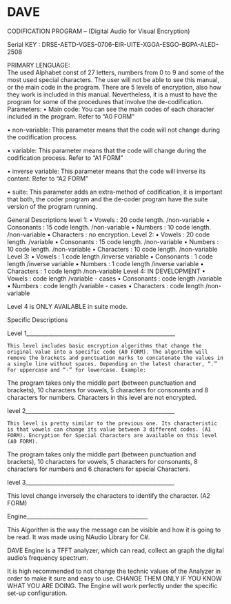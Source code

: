 # DAVE

CODIFICATION PROGRAM – (Digital Audio for Visual Encryption)

Serial KEY : DRSE-AETD-VGES-0706-EIR-UITE-XGGA-ESGO-BGPA-ALED-2508

PRIMARY LENGUAGE:	
	The used Alphabet const of 27 letters, numbers from 0 to 9 and some of the most used special characters. The user will not be able to see this manual, or the main code in the program. There are 5 levels of encryption, also how they work is included in this manual. Nevertheless, it is a must to have the program for some of the procedures that involve the de-codification.
Parameters:
•	Main code: You can see the main codes of each character included in the program. Refer to “A0 FORM”

•	non-variable: This parameter means that the code will not change during the codification process.

•	variable: This parameter means that the code will change during the codification process. Refer to “A1 FORM”

•	inverse variable: This parameter means that the code will inverse its content. Refer to “A2 FORM”

•	suite: This parameter adds an extra-method of codification, it is important that both, the coder program and the de-coder program have the suite version of the program running.  

General Descriptions 
level 1:
•	Vowels 	:	20 code length. /non-variable 
•	Consonants	:	15 code length. /non-variable
•	Numbers 	:	10 code length. /non-variable
•	Characters	:	no encryption. 
Level 2:
•	Vowels 	:	20 code length. /variable
•	Consonants	:	15 code length. /non-variable
•	Numbers 	:	10 code length. /non-variable
•	Characters	:	10 code length. /non-variable
Level 3:
•	Vowels 	:	1 code length /inverse variable
•	Consonants	:	1 code length /inverse variable
•	Numbers 	:	1 code length /inverse variable
•	Characters	:	1 code length /non-variable
Level 4:	IN DEVELOPMENT
•	Vowels 	:	 code length /variable - cases
•	Consonants	:	 code length /variable 
•	Numbers 	:	 code length /variable - cases
•	Characters	:	 code length /non-variable


Level 4 is ONLY AVAILABLE in suite mode.


Specific Descriptions

Level 1______________________________________________________

	This level includes basic encryption algorithms that change the original value into a specific code (A0 FORM). The algorithm will remove the brackets and punctuation marks to concatenate the values in a single line without spaces. Depending on the latest character, “.” For uppercase and “-” for lowercase. Example:

The program takes only the middle part (between punctuation and brackets), 10 characters for vowels, 5 characters for consonants and 8 characters for numbers. Characters in this level are not encrypted.

level 2______________________________________________________

	This level is pretty similar to the previous one. Its characteristic is that vowels can change its value between 3 different codes. (A1 FORM). Encryption for Special Characters are available on this level (A0 FORM).


The program takes only the middle part (between punctuation and brackets), 10 characters for vowels, 5 characters for consonants, 8 characters for numbers and 6 characters for special Characters.

level 3______________________________________________________

This level change inversely the characters to identify the character. (A2 FORM)

Engine____________________________________________

This Algorithm is the way the message can be visible and how it is going to be read. It was made using NAudio Library for C#.

DAVE Engine is a TFFT analyzer, which can read, collect an graph the digital audio’s frequency spectrum.

It is high recommended to not change the technic values of the Analyzer in order to make it sure and easy to use. CHANGE THEM ONLY IF YOU KNOW WHAT YOU ARE DOING. The Engine will work perfectly under the specific set-up configuration.


